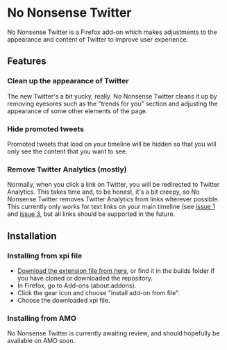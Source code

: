 # No Nonsense Twitter
No Nonsense Twitter is a Firefox add-on which makes adjustments to the appearance and content of Twitter to improve user experience.

## Features

### Clean up the appearance of Twitter
The new Twitter's a bit yucky, really. No Nonsense Twitter cleans it up by removing eyesores such as the "trends for you" section and adjusting the appearance of some other elements of the page.

### Hide promoted tweets
Promoted tweets that load on your timeline will be hidden so that you will only see the content that you want to see.

### Remove Twitter Analytics (mostly)
Normally, when you click a link on Twitter, you will be redirected to Twitter Analytics. This takes time and, to be honest, it's a bit creepy, so No Nonsense Twitter removes Twitter Analytics from links wherever possible. This currently only works for text links on your main timeline (see [issue 1](https://github.com/Pantonshire/NoNonsenseTwitter/issues/1) and [issue 3](https://github.com/Pantonshire/NoNonsenseTwitter/issues/3), but all links should be supported in the future.

## Installation

### Installing from xpi file
- [Download the extension file from here](https://github.com/Pantonshire/NoNonsenseTwitter/blob/master/builds/firefox/no_nonsense_twitter-1.0.xpi), or find it in the builds folder if you have cloned or downloaded the repository.
- In Firefox, go to Add-ons (about:addons).
- Click the gear icon and choose "install add-on from file".
- Choose the downloaded xpi file.

### Installing from AMO
No Nonsense Twitter is currently awaiting review, and should hopefully be available on AMO soon.

